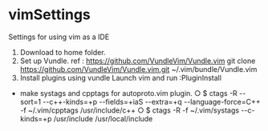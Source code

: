 # vimSettings
Settings for using vim as a IDE

1. Download to home folder.
2. Set up Vundle.
   ref : https://github.com/VundleVim/Vundle.vim
   git clone https://github.com/VundleVim/Vundle.vim.git ~/.vim/bundle/Vundle.vim
3. Install plugins using vundle
   Launch vim and run :PluginInstall
   
   
* make systags and cpptags for autoproto.vim plugin.
 ○ $ ctags -R --sort=1 --c++-kinds=+p --fields=+iaS --extra=+q --language-force=C++ -f ~/.vim/cpptags /usr/include/c++
 ○ $ ctags -R -f ~/.vim/systags --c-kinds=+p /usr/include /usr/local/include
